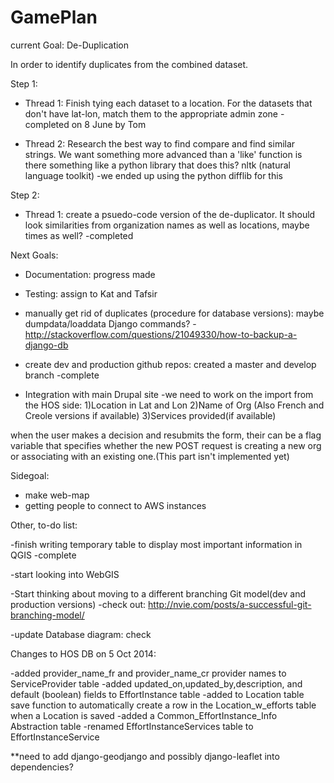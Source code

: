 GamePlan
===========

current Goal: De-Duplication

In order to identify duplicates from the combined dataset.

Step 1:

- Thread 1: Finish tying each dataset to a location. For the datasets that don't have lat-lon, match them to the appropriate admin zone
	-completed on 8 June by Tom

- Thread 2: Research the best way to find compare and find similar strings. We want something more advanced than a 'like' function
is there something like a python library that does this? nltk (natural language toolkit) 
	-we ended up using the python difflib for this

Step 2:

- Thread 1: create a psuedo-code version of the de-duplicator. It should look similarities from organization names as well as locations,
maybe times as well? 
	-completed

Next Goals:

- Documentation: progress made
- Testing: assign to Kat and Tafsir
- manually get rid of duplicates (procedure for database versions): maybe dumpdata/loaddata Django commands?
	-http://stackoverflow.com/questions/21049330/how-to-backup-a-django-db
- create dev and production github repos: created a master and develop branch
	-complete
	
- Integration with main Drupal site
	-we need to work on the import from the HOS side:
		1)Location in Lat and Lon
		2)Name of Org (Also French and Creole versions if available)
		3)Services provided(if available)

when the user makes a decision and resubmits the form, their can be a flag variable that specifies whether 
the new POST request is creating a new org or associating with an existing one.(This part isn't implemented yet)

Sidegoal:

- make web-map
- getting people to connect to AWS instances


Other, to-do list:

-finish writing temporary table to display most important information in QGIS
	-complete

-start looking into WebGIS

-Start thinking about moving to a different branching Git model(dev and production versions)
	-check out: http://nvie.com/posts/a-successful-git-branching-model/

-update Database diagram: check

Changes to HOS DB on 5 Oct 2014:

-added provider_name_fr and provider_name_cr provider names to ServiceProvider table
-added updated_on,updated_by,description, and default (boolean) fields to EffortInstance table
-added to Location table save function to automatically create a row in the Location_w_efforts table when a Location is saved
-added a Common_EffortInstance_Info Abstraction table
-renamed EffortInstanceServices table to EffortInstanceService

**need to add django-geodjango and possibly django-leaflet into dependencies?


